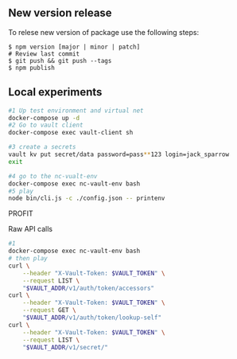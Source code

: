 ## New version release
To relese new version of package use the following steps:
```
$ npm version [major | minor | patch]
# Review last commit
$ git push && git push --tags
$ npm publish
```


## Local experiments

```bash
#1 Up test environment and virtual net
docker-compose up -d
#2 Go to vault client
docker-compose exec vault-client sh
```
```bash
#3 create a secrets
vault kv put secret/data password=pass**123 login=jack_sparrow
exit
```
```bash
#4 go to the nc-vualt-env
docker-compose exec nc-vault-env bash
#5 play
node bin/cli.js -c ./config.json -- printenv
```

PROFIT

Raw API calls
```bash
#1
docker-compose exec nc-vault-env bash
# then play
curl \
    --header "X-Vault-Token: $VAULT_TOKEN" \
    --request LIST \
    "$VAULT_ADDR/v1/auth/token/accessors"
curl \
    --header "X-Vault-Token: $VAULT_TOKEN" \
    --request GET \
    "$VAULT_ADDR/v1/auth/token/lookup-self"
curl \
    --header "X-Vault-Token: $VAULT_TOKEN" \
    --request LIST \
    "$VAULT_ADDR/v1/secret/"
```
